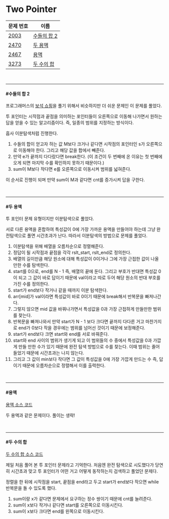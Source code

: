# Two Pointer

| 문제 번호                                    | 이름                                         |
| -------------------------------------------- | -------------------------------------------- |
| [2003](https://www.acmicpc.net/problem/2003) | [수들의 합 2](#수들의-합-2)                  |
| [2470](https://www.acmicpc.net/problem/2470) | [두 용액](#두-용액)                          |
| [2467](https://www.acmicpc.net/problem/2467) | [용액](https://www.acmicpc.net/problem/2467) |
| [3273](https://www.acmicpc.net/problem/3273) | [두 수의 합](#두-수의-합)                    |

<br>

<hr>

#### #수들의 합 2

프로그래머스의 [보석 쇼핑](https://github.com/hjyeon-n/Algorithm_study/blob/master/Problem%20Solving/2021.02/Programmers.md#%EB%B3%B4%EC%84%9D-%EC%87%BC%ED%95%91)을 풀기 위해서 비슷하지만 더 쉬운 문제인 이 문제를 풀었다.

투 포인터는 시작점과 끝점을 의미하는 포인터들이 오른쪽으로 이동해 나가면서 원하는 답을 얻을 수 있는 알고리즘이다.  즉, 일종의 범위를 지정하는 방식이다.

흡사 이분탐색처럼 진행한다.

1. 수들의 합이 얻고자 하는 값 M보다 크거나 같다면 시작점의 포인터인 s가 오른쪽으로 이동해야 한다. 그리고 해당 값을 합에서 빼준다.
2. 만약 e가 끝까지 다다랐다면 break한다. (이 조건이 두 번째에 온 이유는 첫 번째에 오게 되면 마지막 수를 확인하지 못하기 때문이다.)
3. sum이 M보다 작다면 e를 오른쪽으로 이동시켜 범위를 넓혀준다.

이 순서로 진행이 되며 만약 sum이 M과 같다면 cnt를 증가시켜 답을 구한다.

<br>

<hr>

#### #두 용액

투 포인터 문제 유형이지만 이분탐색으로 풀었다.

서로 다른 용액을 혼합하여 특성값이 0에 가장 가까운 용액을 만들어야 하는데 그냥 완전탐색으로 풀면 시간초과가 난다. 따라서 이분탐색의 방법으로 문제를 풀었다.

1. 이분탐색을 위해 배열을 오름차순으로 정렬해준다.
2. 정답이 될 시작점과 끝점을 각각 rslt_start, rslt_end로 정의한다.
3. 배열의 길이만큼 해당 원소에 대해 특성값이 0이거나 그에 가장 근접한 값이 나올 만한 수를 탐색한다.
4. start를 0으로, end를 N - 1 즉, 배열의 끝에 둔다. 그리고 부호가 반대면 특성값 0이 되고 그 값이 바로 답이기 때문에 val이라고 따로 두어 해당 원소의 반대 부호를 가진 수를 정의한다.
5. start가 end보다 작거나 같을 때까지 이분 탐색한다.
6. arr[mid]가 val이라면 특성값이 바로 0이기 때문에 break해서 반복문을 빠져나간다.
7. 그렇지 않으면 mid 값을 바꿔나가면서 특성값을 0과 가장 근접하게 만들만한 범위를 찾는다.
8. 반복문을 빠져나와서 만약 start가 N - 1 보다 크다면 끝까지 다다른 거고 마찬가지로 end가 0보다 작을 경우에는 범위를 넘어선 것이기 때문에 보정해준다.
9. start가 end보다 크면 start와 end를 서로 바꿔준다.
10. start와 end 사이의 범위가 생기게 되고 이 범위들의 수 중에서 특성값을 0과 가깝게 만들 만한 수가 있기 때문에 완전 탐색 방법으로 수를 찾는다. 이때 범위는 줄어들었기 때문에 시간초과는 나지 않는다.
11. 그리고 그 값이 min보다 작다면 그 값이 특성값을 0에 가장 가깝게 만드는 수 즉, 답이기 때문에 오름차순으로 정렬해서 이를 출력한다.

<br>

<hr>

#### #용액

[용액 소스 코드](https://github.com/hjyeon-n/Algorithm_study/blob/master/BOJ/2021.02/Solution_2467.java)

두 용액과 같은 문제이다. 풀이는 생략!

<br>

<hr>

#### #두 수의 합

[두 수의 합 소스 코드](https://github.com/hjyeon-n/Algorithm_study/blob/master/BOJ/2021.02/Solution_3273.java)

제일 처음 풀어 본 투 포인터 문제라고 기억한다. 처음엔 완전 탐색으로 시도했다가 당연히 시간초과 맞고 투 포인터가 어떤 거고 어떻게 동작하는지 검색하고 풀었던 문제다. 

정렬을 한 뒤에 시작점을 start, 끝점을 end라고 두고 start가 end보다 작으면 while 반복문을 돌 수 있도록 했다.

1. sum이랑 x가 같다면 문제에서 요구하는 정수 쌍이기 때문에 cnt를 늘려준다.
2. sum이 x보다 작거나 같다면 start를 오른쪽으로 이동시킨다.
3. sum이 x보다 크다면 end를 왼쪽으로 이동시킨다.